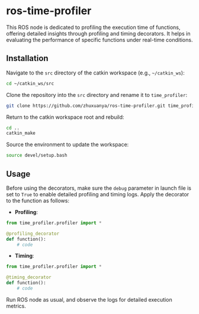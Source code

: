 # ros-time-profiler

This ROS node is dedicated to profiling the execution time of functions, offering detailed insights through profiling and timing decorators. It helps in evaluating the performance of specific functions under real-time conditions.

## Installation

Navigate to the `src` directory of the catkin workspace (e.g., `~/catkin_ws`):

```bash
cd ~/catkin_ws/src
```

Clone the repository into the `src` directory and rename it to `time_profiler`:

```bash
git clone https://github.com/zhuxuanya/ros-time-profiler.git time_profiler
```

Return to the catkin workspace root and rebuild:

```bash
cd ..
catkin_make
```

Source the environment to update the workspace:

```bash
source devel/setup.bash
```

## Usage

Before using the decorators, make sure the `debug` parameter in launch file is set to `True` to enable detailed profiling and timing logs. Apply the decorator to the function as follows:

- **Profiling**:

```python
from time_profiler.profiler import *

@profiling_decorator
def function():
    # code
```

- **Timing**:

```python
from time_profiler.profiler import *

@timing_decorator
def function():
    # code
```

Run ROS node as usual, and observe the logs for detailed execution metrics.

